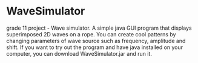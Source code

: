 # WaveSimulator
grade 11 project - Wave simulator. A simple java GUI program that displays superimposed 2D waves on a rope. You can create cool patterns by changing parameters of wave source such as frequency, amplitude and shift. If you want to try out the program and have java installed on your computer, you can download WaveSimulator.jar and run it.
